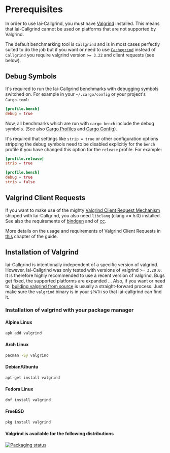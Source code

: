 # Prerequisites

In order to use Iai-Callgrind, you must have
[Valgrind](https://www.valgrind.org) installed. This means that
Iai-Callgrind cannot be used on platforms that are not supported by Valgrind.

The default benchmarking tool is `Callgrind` and is in most cases perfectly
suited to do the job but if you want or need to use
[`Cachegrind`](../cachegrind.md) instead of `Callgrind` you require valgrind
version `>= 3.22` and client requests (see below).

## Debug Symbols

It's required to run the Iai-Callgrind benchmarks with debugging symbols
switched on. For example in your `~/.cargo/config` or your project's
`Cargo.toml`:

```toml
[profile.bench]
debug = true
```

Now, all benchmarks which are run with `cargo bench` include the debug symbols.
(See also [Cargo
Profiles](https://doc.rust-lang.org/cargo/reference/profiles.html) and [Cargo
Config](https://doc.rust-lang.org/cargo/reference/config.html)).

It's required that settings like `strip = true` or other configuration options
stripping the debug symbols need to be disabled explicitly for the `bench`
profile if you have changed this option for the `release` profile. For example:

```toml
[profile.release]
strip = true

[profile.bench]
debug = true
strip = false
```

## Valgrind Client Requests

If you want to make use of the mighty [Valgrind Client Request
Mechanism](https://valgrind.org/docs/manual/manual-core-adv.html#manual-core-adv.clientreq)
shipped with Iai-Callgrind, you also need `libclang` (clang >= 5.0) installed.
See also the requirements of
[bindgen](https://rust-lang.github.io/rust-bindgen/requirements.html) and of
[cc](https://github.com/rust-lang/cc-rs).

More details on the usage and requirements of Valgrind Client Requests in
[this](../client_requests.md) chapter of the guide.

## Installation of Valgrind

Iai-Callgrind is intentionally independent of a specific version of valgrind.
However, Iai-Callgrind was only tested with versions of valgrind >= `3.20.0`. It
is therefore highly recommended to use a recent version of valgrind. Bugs get
fixed, the supported platforms are expanded ... Also, if you want or need to,
[building valgrind from
source](https://sourceware.org/git/?p=valgrind.git;a=blob;f=README;h=eabcc6ad88c8cab6dfe73cfaaaf5543023c2e941;hb=HEAD)
is usually a straight-forward process. Just make sure the `valgrind` binary is
in your `$PATH` so that Iai-callgrind can find it.

### Installation of valgrind with your package manager

#### Alpine Linux

```bash
apk add valgrind
```

#### Arch Linux

```bash
pacman -Sy valgrind
```

#### Debian/Ubuntu

```bash
apt-get install valgrind
```

#### Fedora Linux

```bash
dnf install valgrind
```

#### FreeBSD

```bash
pkg install valgrind
```

#### Valgrind is available for the following distributions

[![Packaging status](https://repology.org/badge/vertical-allrepos/valgrind.svg)](https://repology.org/project/valgrind/versions)
